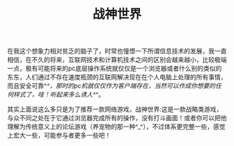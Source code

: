 ﻿---
layout: post 
title: 战神世界
---
在我这个想象力相对贫乏的脑子了，时常也憧憬一下所谓信息技术的发展，我一直相信，在不久的将来，互联网技术和计算机技术之间的区别会越来越小，比较极端一点，极有可能将来的pc底层操作系统就仅仅是一个浏览器或者什么别的类似的东东，人们通过不存在速度瓶颈的互联网解决现在在个人电脑上处理的所有事情，而且安全可靠^_^，那时的pc机就仅仅作为客户端存在，当然可以作成你想要的任何样式了，哇！听起来多么诱人^_^。

其实上面说这么多只是为了推荐一款网络游戏，战神世界:这是一款战略类游戏，与众不同之处在于它通过浏览器完成所有的操作，没有打斗画面！或者你可以把他理解为传统意义上的论坛游戏（养宠物的那一种^_^），不过体系更完整一些，感觉上宏大一些，可能参与者更多一些吧！
